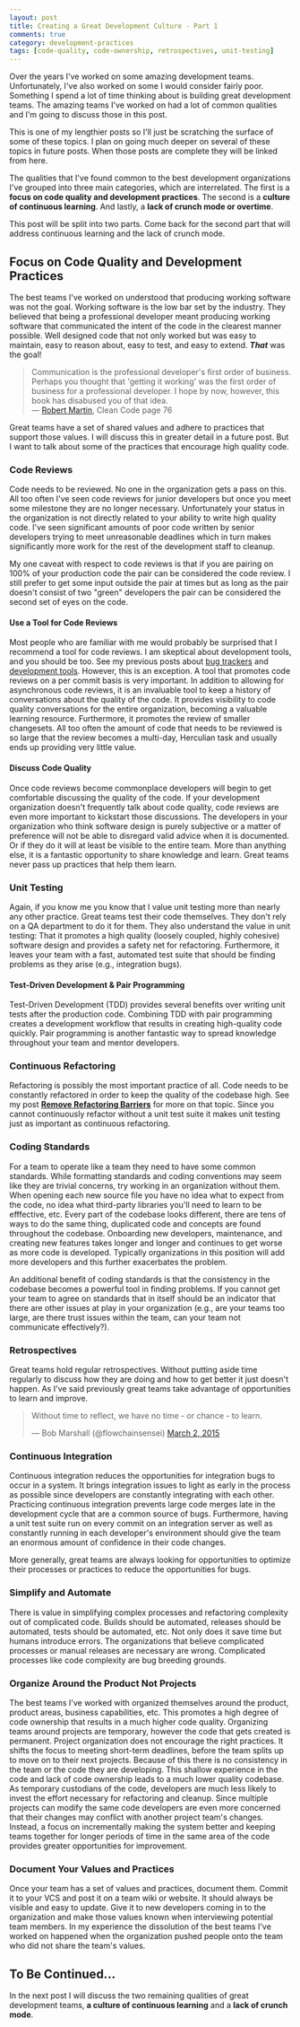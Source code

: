 ```yaml
---
layout: post
title: Creating a Great Development Culture - Part 1
comments: true
category: development-practices
tags: [code-quality, code-ownership, retrospectives, unit-testing]
---
```

Over the years I've worked on some amazing development teams. Unfortunately, I've also worked on some I would consider fairly poor. Something I spend a lot of time thinking about is building great development teams. The amazing teams I've worked on had a lot of common qualities and I'm going to discuss those in this post. 

This is one of my lengthier posts so I'll just be scratching the surface of some of these topics. I plan on going much deeper on several of these topics in future posts. When those posts are complete they will be linked from here. 

The qualities that I've found common to the best development organizations I've grouped into three main categories, which are interrelated. The first is a **focus on code quality and development practices**. The second is a **culture of continuous learning**. And lastly, a **lack of crunch mode or overtime**. 

<!--more-->

This post will be split into two parts. Come back for the second part that will address continuous learning and the lack of crunch mode.

## Focus on Code Quality and Development Practices
The best teams I've worked on understood that producing working software was not the goal. Working software is the low bar set by the industry. They believed that being a professional developer meant producing working software that communicated the intent of the code in the clearest manner possible. Well designed code that not only worked but was easy to maintain, easy to reason about, easy to test, and easy to extend. __*That*__ was the goal! 

> Communication is the professional developer's first order of business. Perhaps you thought that 'getting it working' was the first order of business for a professional developer. I hope by now, however, this book has disabused you of that idea.<br/>
> &mdash; [Robert Martin](https://twitter.com/unclebobmartin/following "Uncle Bob's Twitter "), Clean Code page 76

Great teams have a set of shared values and adhere to practices that support those values. I will discuss this in greater detail in a future post. But I want to talk about some of the practices that encourage high quality code.

### Code Reviews
Code needs to be reviewed. No one in the organization gets a pass on this. All too often I've seen code reviews for junior developers but once you meet some milestone they are no longer necessary. Unfortunately your status in the organization is not directly related to your ability to write high quality code. I've seen significant amounts of poor code written by senior developers trying to meet unreasonable deadlines which in turn makes significantly more work for the rest of the development staff to cleanup.  

My one caveat with respect to code reviews is that if you are pairing on 100% of your production code the pair can be considered the code review. I still prefer to get some input outside the pair at times but as long as the pair doesn't consist of two "green" developers the pair can be considered the second set of eyes on the code.

#### Use a Tool for Code Reviews
Most people who are familiar with me would probably be surprised that I recommend a tool for code reviews. I am skeptical about development tools, and you should be too. See my previous posts about [bug trackers](/2015/01/17/a-better-bug-tracker.html) and [development tools](/2015/02/21/the-dangers-of-development-tools.html). However, this is an exception. A tool that promotes code reviews on a per commit basis is very important. In addition to allowing for asynchronous code reviews, it is an invaluable tool to keep a history of conversations about the quality of the code. It provides visibility to code quality conversations for the entire organization, becoming a valuable learning resource. Furthermore, it promotes the review of smaller changesets. All too often the amount of code that needs to be reviewed is so large that the review becomes a multi-day, Herculian task and usually ends up providing very little value.

#### Discuss Code Quality
Once code reviews become commonplace developers will begin to get comfortable discussing the quality of the code. If your development organization doesn't frequently talk about code quality, code reviews are even more important to kickstart those discussions. The developers in your organization who think software design is purely subjective or a matter of preference will not be able to disregard valid advice when it is documented. Or if they do it will at least be visible to the entire team. More than anything else, it is a fantastic opportunity to share knowledge and learn. Great teams never pass up practices that help them learn.

### Unit Testing
Again, if you know me you know that I value unit testing more than nearly any other practice. Great teams test their code themselves. They don't rely on a QA department to do it for them. They also understand the value in unit testing: That it promotes a high quality (loosely coupled, highly cohesive) software design and provides a safety net for refactoring. Furthermore, it leaves your team with a fast, automated test suite that should be finding problems as they arise (e.g., integration bugs).

#### Test-Driven Development & Pair Programming
Test-Driven Development (TDD) provides several benefits over writing unit tests after the production code. Combining TDD with pair programming creates a development workflow that results in creating high-quality code quickly. Pair programming is another fantastic way to spread knowledge throughout your team and mentor developers.

### Continuous Refactoring
Refactoring is possibly the most important practice of all. Code needs to be constantly refactored in order to keep the quality of the codebase high. See my post [**Remove Refactoring Barriers**](/2014/09/06/remove-refactoring-barriers.html) for more on that topic. Since you cannot continuously refactor without a unit test suite it makes unit testing just as important as continuous refactoring.

### Coding Standards
For a team to operate like a team they need to have some common standards. While formatting standards and coding conventions may seem like they are trivial concerns, try working in an organization without them. When opening each new source file you have no idea what to expect from the code, no idea what third-party libraries you'll need to learn to be efffective, etc. Every part of the codebase looks different, there are tens of ways to do the same thing, duplicated code and concepts are found throughout the codebase. Onboarding new developers, maintenance, and creating new features takes longer and longer and continues to get worse as more code is developed. Typically organizations in this position will add more developers and this further exacerbates the problem.

An additional benefit of coding standards is that the consistency in the codebase becomes a powerful tool in finding problems. If you cannot get your team to agree on standards that in itself should be an indicator that there are other issues at play in your organization (e.g., are your teams too large, are there trust issues within the team, can your team not communicate effectively?).

### Retrospectives
Great teams hold regular retrospectives. Without putting aside time regularly to discuss how they are doing and how to get better it just doesn't happen. As I've said previously great teams take advantage of opportunities to learn and improve. 

<blockquote class="twitter-tweet" lang="en"><p>Without time to reflect, we have no time - or chance - to learn.</p>&mdash; Bob Marshall (@flowchainsensei) <a href="https://twitter.com/flowchainsensei/status/572308115384901633">March 2, 2015</a></blockquote>
<script async src="//platform.twitter.com/widgets.js" charset="utf-8"></script>

### Continuous Integration
Continuous integration reduces the opportunities for integration bugs to occur in a system. It brings integration issues to light as early in the process as possible since developers are constantly integrating with each other. Practicing continuous integration prevents large code merges late in the development cycle that are a common source of bugs. Furthermore, having a unit test suite run on every commit on an integration server as well as constantly running in each developer's environment should give the team an enormous amount of confidence in their code changes.

More generally, great teams are always looking for opportunities to optimize their processes or practices to reduce the opportunities for bugs.

### Simplify and Automate
There is value in simplifying complex processes and refactoring complexity out of complicated code. Builds should be automated, releases should be automated, tests should be automated, etc. Not only does it save time but humans introduce errors. The organizations that believe complicated processes or manual releases are necessary are wrong. Complicated processes like code complexity are bug breeding grounds.

### Organize Around the Product Not Projects
The best teams I've worked with organized themselves around the product, product areas, business capabilities, etc. This promotes a high degree of code ownership that results in a much higher code quality. Organizing teams around projects are temporary, however the code that gets created is permanent. Project organization does not encourage the right practices. It shifts the focus to meeting short-term deadlines, before the team splits up to move on to their next projects. Because of this there is no consistency in the team or the code they are developing. This shallow experience in the code and lack of code ownership leads to a much lower quality codebase. As temporary custodians of the code, developers are much less likely to invest the effort necessary for refactoring and cleanup. Since multiple projects can modify the same code developers are even more concerned that their changes may conflict with another project team's changes. Instead, a focus on incrementally making the system better and keeping teams together for longer periods of time in the same area of the code provides greater opportunities for improvement.

### Document Your Values and Practices
Once your team has a set of values and practices, document them. Commit it to your VCS and post it on a team wiki or website. It should always be visible and easy to update. Give it to new developers coming in to the organization and make those values known when interviewing potential team members. In my experience the dissolution of the best teams I've worked on happened when the organization pushed people onto the team who did not share the team's values.

## To Be Continued...
In the next post I will discuss the two remaining qualities of great development teams, **a culture of continuous learning** and a **lack of crunch mode**.
